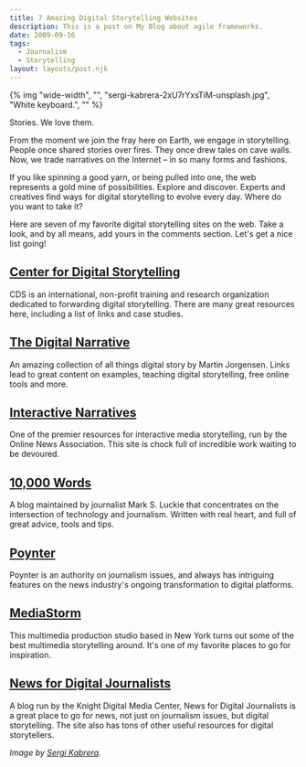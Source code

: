 ```yaml
---
title: 7 Amazing Digital Storytelling Websites
description: This is a post on My Blog about agile frameworks.
date: 2009-09-16
tags:
  - Journalism
  - Storytelling
layout: layouts/post.njk
---
```

{% img "wide-width", "", "sergi-kabrera-2xU7rYxsTiM-unsplash.jpg", "White keyboard.", "" %}

Stories. We love them.

From the moment we join the fray here on Earth, we engage in storytelling. People once shared stories over fires. They once drew tales on cave walls. Now, we trade narratives on the Internet – in so many forms and fashions.

If you like spinning a good yarn, or being pulled into one, the web represents a gold mine of possibilities. Explore and discover. Experts and creatives find ways for digital storytelling to evolve every day. Where do you want to take it?

Here are seven of my favorite digital storytelling sites on the web. Take a look, and by all means, add yours in the comments section. Let's get a nice list going!

## [Center for Digital Storytelling](http://www.storycenter.org/index1.html)

CDS is an international, non-profit training and research organization dedicated to forwarding digital storytelling. There are many great resources here, including a list of links and case studies.

## [The Digital Narrative](http://www.thedigitalnarrative.com/)

An amazing collection of all things digital story by Martin Jorgensen. Links lead to great content on examples, teaching digital storytelling, free online tools and more.

## [Interactive Narratives](http://interactivenarratives.org/)

One of the premier resources for interactive media storytelling, run by the Online News Association. This site is chock full of incredible work waiting to be devoured.

##  [10,000 Words](http://10000words.net/)

A blog maintained by journalist Mark S. Luckie that concentrates on the intersection of technology and journalism. Written with real heart, and full of great advice, tools and tips.

## [Poynter](http://www.poynter.org/)

Poynter is an authority on journalism issues, and always has intriguing features on the news industry's ongoing transformation to digital platforms.

## [MediaStorm](http://mediastorm.org/)

This multimedia production studio based in New York turns out some of the best multimedia storytelling around. It's one of my favorite places to go for inspiration.

## [News for Digital Journalists](http://www.knightdigitalmediacenter.org/news_blog/)

A blog run by the Knight Digital Media Center, News for Digital Journalists is a great place to go for news, not just on journalism issues, but digital storytelling. The site also has tons of other useful resources for digital storytellers.

_Image by [Sergi Kabrera](https://unsplash.com/photos/2xU7rYxsTiM)._